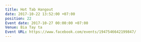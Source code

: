 ```yaml
---
title: Hot Tab Hangout
date: 2017-10-22 13:52:00 +07:00
position: 22
Event date: 2017-10-27 00:00:00 +07:00
Venue: Bia Tay ta
Event URL: https://www.facebook.com/events/1947546642199847/
---
```


